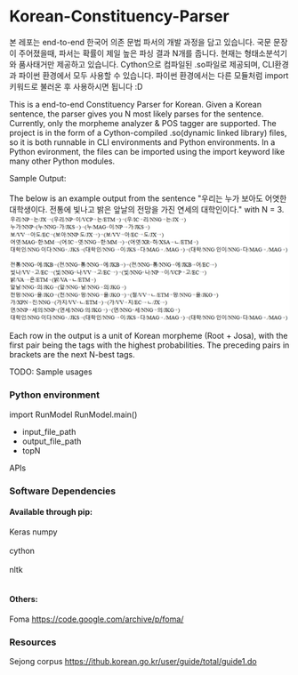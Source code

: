 # Korean-Constituency-Parser

본 레포는 end-to-end 한국어 의존 문법 파서의 개발 과정을 담고 있습니다. 국문 문장이 주어졌을때, 파서는 확률이 제일 높은 파싱 결과 N개를 줍니다. 현재는 형태소분석기와 품사태거만 제공하고 있습니다. Cython으로 컴파일된 .so파일로 제공되며, CLI환경과 파이썬 환경에서 모두 사용할 수 있습니다. 파이썬 환경에서는 다른 모듈처럼 import 키워드로 불러온 후 사용하시면 됩니다 :D

This is a end-to-end Constituency Parser for Korean. Given a Korean sentence, the parser gives you N most likely parses for the sentence. Currently, only the morpheme analyzer & POS tagger are supported. The project is in the form of a Cython-compiled .so(dynamic linked library) files, so it is both runnable in CLI environments and Python environments. In a Python evironment, the files can be imported using the import keyword like many other Python modules. 

Sample Output: <br></br>
The below is an example output from the sentence "우리는 누가 보아도 어엿한 대학생이다. 전통에 빛나고 밝은 앞날의 전망을 가진 연세의 대학인이다." with N = 3.
![alt text](https://github.com/PolarBear77/Korean-Constituency-Parser/blob/master/sample_output.jpg)

Each row in the output is a unit of Korean morpheme (Root + Josa), with the first pair being the tags with the highest probabilities. The preceding pairs in brackets are the next N-best tags.

TODO:
Sample usages

### Python environment
import RunModel
RunModel.main()
- input_file_path
- output_file_path
- topN

APIs

### Software Dependencies
#### Available through pip:
Keras
numpy <br></br>
cython <br></br>
nltk <br></br>
#### Others:
Foma https://code.google.com/archive/p/foma/

### Resources
Sejong corpus https://ithub.korean.go.kr/user/guide/total/guide1.do
